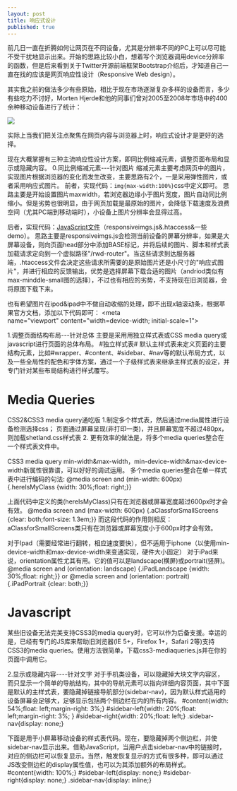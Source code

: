 ```yaml
---
layout: post
title: 响应式设计
published: true
---
```


前几日一直在折腾如何让网页在不同设备，尤其是分辨率不同的PC上可以尽可能不受干扰地显示出来。开始的思路比较小白，想着写个浏览器调用device分辨率的函数，但是后来看到关于Twitter开源前端框架Bootstrap介绍后，才知道自己一直在找的应该是网页响应性设计（Responsive Web design）。

其实我之前的做法多少有些原始，相比于现在市场逐渐复杂多样的设备而言，多少有些吃力不讨好，Morten Hjerde和他的同事们曾对2005至2008年市场中的400余种移动设备进行了统计：

[![](http://ww4.sinaimg.cn/bmiddle/66af2c95jw1dvf0ynowoej.jpg)](http://ww4.sinaimg.cn/bmiddle/66af2c95jw1dvf0ynowoej.jpg)

实际上当我们把关注点聚焦在网页内容与浏览器上时，响应式设计才是更好的选择。

现在大概掌握有三种主流响应性设计方案，即同比例缩减元素，调整页面布局和显示或隐藏内容。 0.同比例缩减元素---针对图片 缩减元素主要考虑网页中的图片，实现图片根据浏览器的变化而发生改变，主要思路有2个，一是采用弹性图片，或者采用响应式图片。 前者，实现代码：`img{max-width:100%}`css中定义即可。 思路主要是开始设置图片maxwidth，若浏览器边缘小于图片宽度，图片自动同比例缩小。但是劣势也很明显，由于网页加载是最原始的图片，会降低下载速度及浪费空间（尤其PC端到移动端时），小设备上图片分辨率会显得过高。

后者，实现代码：[JavaScript文件](https://github.com/filamentgroup/Responsive-Images)（responsiveimgs.js&.htaccess&一些demo）。 思路主要是responsiveimgs.js会检测当前设备的屏幕分辨率，如果是大屏幕设备，则向页面head部分中添加BASE标记，并将后续的图片、脚本和样式表加载请求定向到一个虚拟路径"/rwd-router"。当这些请求到达服务器端，.htaccess文件会决定这些请求所需要的是原始图片还是小尺寸的"响应式图片"，并进行相应的反馈输出，优势是选择屏幕下载合适的图片（andriod类似有max-minddle-small图的选择），不过也有相应的劣势，不支持现在旧浏览器，会将原图下载下来。

也有希望图片在ipod&ipad中不做自动收缩的处理，即不出现x轴滚动条，根据苹果官方文档，添加以下代码即可： \<meta name="viewport" content="width=device-width; initial-scale=1"\>

1.调整页面结构布局---针对总体 主要是采用用独立样式表或CSS media query或javascript进行页面的总体布局。 \#独立样式表\# 默认主样式表来定义页面的主要结构元素，比如\#wrapper、\#content、\#sidebar、\#nav等的默认布局方式，以及一些全局性的配色和字体方案，通过一个子级样式表来继承主样式表的设定，并专门针对某些布局结构进行样式覆写。

# Media Queries

CSS2&CSS3 media query通吃版 1.制定多个样式表，然后通过media属性进行设备检测选择css； 页面通过屏幕呈现(非打印一类)，并且屏幕宽度不超过480px，则加载shetland.css样式表 2. 更有效率的做法是，将多个media queries整合在一个样式表文件中。

CSS3 media query min-width&max-width，min-device-width&max-device-width新属性很靠谱，可以好好的调试运用。 多个media queries整合在单一样式表中进行编码的句法: @media screen and (min-width: 600px) {.hereIsMyClass {width: 30%;float: right;}}

上面代码中定义的类(hereIsMyClass)只有在浏览器或屏幕宽度超过600px时才会有效。 @media screen and (max-width: 600px) {.aClassforSmallScreens {clear: both;font-size: 1.3em;}} 而这段代码的作用则相反：aClassforSmallScreens类只有在浏览器或屏幕宽度小于600px时才会有效。

对于Ipad（需要经常进行翻转，相应速度要快），但不适用于iphone（以使用min-device-width和max-device-width来变通实现，硬件大小固定） 对于iPad来说，orientation属性尤其有用。它的值可以是landscape(横屏)或portrait(竖屏)。 @media screen and (orientation: landscape) {.iPadLandscape {width: 30%;float: right;}} or @media screen and (orientation: portrait) {.iPadPortrait {clear: both;}}

# Javascript

某些旧设备无法完美支持CSS3的media query时，它可以作为后备支援。幸运的是，已经有专门的JS库来帮助旧浏览器(IE 5+，Firefox 1+，Safari 2等)支持CSS3的media queries。使用方法很简单，下载css3-mediaqueries.js并在你的页面中调用它。

2.显示或隐藏内容----针对文字 对于手机类设备，可以隐藏掉大块文字内容区，而只显示一个简单的导航结构，其中的导航元素可以指向详细内容页面，其中下面是默认的主样式表，要隐藏掉链接导航部分(sidebar-nav)，因为默认样式适用的设备屏幕会足够大，足够显示包括两个侧边栏在内的所有内容。 \#content{width: 54%;float: left;margin-right: 3%;} \#sidebar-left{width: 20%;float: left;margin-right: 3%; } \#sidebar-right{width: 20%;float: left;} .sidebar-nav{display: none;}

下面是用于小屏幕移动设备的样式表代码。现在，要隐藏掉两个侧边栏，并使sidebar-nav显示出来。借助JavaScript，当用户点击sidebar-nav中的链接时，对应的侧边栏可以恢复显示。当然，触发恢复显示的方式有很多种，即可以通过JS改变侧边栏的display属性值，也可以为其添加额外的布局样式。 \#content{width: 100%;} \#sidebar-left{display: none;} \#sidebar-right{display: none;} .sidebar-nav{display: inline;}
